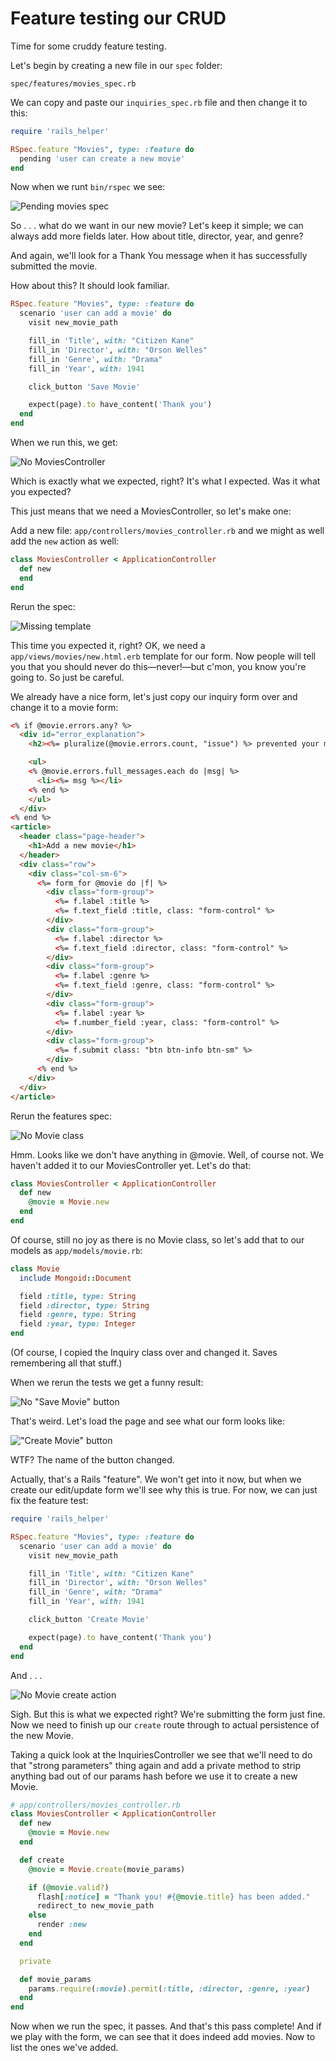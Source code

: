 # Feature testing our CRUD

Time for some cruddy feature testing.

Let's begin by creating a new file in our `spec` folder:

`spec/features/movies_spec.rb`

We can copy and paste our `inquiries_spec.rb` file and then change it to this:

```ruby
require 'rails_helper'

RSpec.feature "Movies", type: :feature do
  pending 'user can create a new movie'
end

```

Now when we runt `bin/rspec` we see:

![Pending movies spec](/images/pending-movies-spec.png)

So . . . what do we want in our new movie? Let's keep it simple; we can always add more fields later. How about title, director, year, and genre?

And again, we'll look for a Thank You message when it has successfully submitted the movie.

How about this? It should look familiar.

```ruby
RSpec.feature "Movies", type: :feature do
  scenario 'user can add a movie' do
    visit new_movie_path

    fill_in 'Title', with: "Citizen Kane"
    fill_in 'Director', with: "Orson Welles"
    fill_in 'Genre', with: "Drama"
    fill_in 'Year', with: 1941

    click_button 'Save Movie'

    expect(page).to have_content('Thank you')
  end
end
```

When we run this, we get:

![No MoviesController](/images/no-movies-controller.png)

Which is exactly what we expected, right? It's what I expected. Was it what you expected?

This just means that we need a MoviesController, so let's make one:

Add a new file: `app/controllers/movies_controller.rb` and we might as well add the `new` action as well:

```ruby
class MoviesController < ApplicationController
  def new
  end
end
```

Rerun the spec:

![Missing template](/images/missing-movies-template.png)

This time you expected it, right? OK, we need a `app/views/movies/new.html.erb` template for our form. Now people will tell you that you should never do this&mdash;never!&mdash;but c'mon, you know you're going to. So just be careful.

We already have a nice form, let's just copy our inquiry form over and change it to a movie form:

```html
<% if @movie.errors.any? %>
  <div id="error_explanation">
    <h2><%= pluralize(@movie.errors.count, "issue") %> prevented your movie from being added:</h2>

    <ul>
    <% @movie.errors.full_messages.each do |msg| %>
      <li><%= msg %></li>
    <% end %>
    </ul>
  </div>
<% end %>
<article>
  <header class="page-header">
    <h1>Add a new movie</h1>
  </header>
  <div class="row">
    <div class="col-sm-6">
      <%= form_for @movie do |f| %>
        <div class="form-group">
          <%= f.label :title %>
          <%= f.text_field :title, class: "form-control" %>
        </div>
        <div class="form-group">
          <%= f.label :director %>
          <%= f.text_field :director, class: "form-control" %>
        </div>
        <div class="form-group">
          <%= f.label :genre %>
          <%= f.text_field :genre, class: "form-control" %>
        </div>
        <div class="form-group">
          <%= f.label :year %>
          <%= f.number_field :year, class: "form-control" %>
        </div>
        <div class="form-group">
          <%= f.submit class: "btn btn-info btn-sm" %>
        </div>
      <% end %>
    </div>
  </div>
</article>
```

Rerun the features spec:

![No Movie class](/images/no-movie-class.png)

Hmm. Looks like we don't have anything in @movie. Well, of course not. We haven't added it to our MoviesController yet. Let's do that:

```ruby
class MoviesController < ApplicationController
  def new
    @movie = Movie.new
  end
end
```

Of course, still no joy as there is no Movie class, so let's add that to our models as `app/models/movie.rb`:

```ruby
class Movie
  include Mongoid::Document

  field :title, type: String
  field :director, type: String
  field :genre, type: String
  field :year, type: Integer
end
```

(Of course, I copied the Inquiry class over and changed it. Saves remembering all that stuff.)

When we rerun the tests we get a funny result:

![No "Save Movie" button](/images/no-save-movie-button.png)

That's weird. Let's load the page and see what our form looks like:

!["Create Movie" button](/images/create-movie-button.png)

WTF? The name of the button changed.

Actually, that's a Rails "feature". We won't get into it now, but when we create our edit/update form we'll see why this is true. For now, we can just fix the feature test:

```ruby
require 'rails_helper'

RSpec.feature "Movies", type: :feature do
  scenario 'user can add a movie' do
    visit new_movie_path

    fill_in 'Title', with: "Citizen Kane"
    fill_in 'Director', with: "Orson Welles"
    fill_in 'Genre', with: "Drama"
    fill_in 'Year', with: 1941

    click_button 'Create Movie'

    expect(page).to have_content('Thank you')
  end
end
```

And . . .

![No Movie create action](/images/no-movie-create-action.png)

Sigh. But this is what we expected right? We're submitting the form just fine. Now we need to finish up our `create` route through to actual persistence of the new Movie.

Taking a quick look at the InquiriesController we see that we'll need to do that "strong parameters" thing again and add a private method to strip anything bad out of our params hash before we use it to create a new Movie.

```ruby
# app/controllers/movies_controller.rb
class MoviesController < ApplicationController
  def new
    @movie = Movie.new
  end

  def create
    @movie = Movie.create(movie_params)

    if (@movie.valid?)
      flash[:notice] = "Thank you! #{@movie.title} has been added."
      redirect_to new_movie_path
    else
      render :new
    end
  end

  private

  def movie_params
    params.require(:movie).permit(:title, :director, :genre, :year)
  end
end
```

Now when we run the spec, it passes. And that's this pass complete! And if we play with the form, we can see that it does indeed add movies. Now to list the ones we've added.


